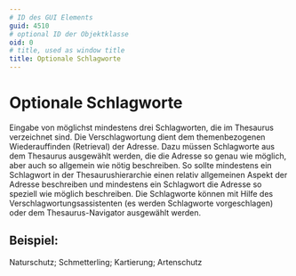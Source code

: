 ```yaml
---
# ID des GUI Elements
guid: 4510
# optional ID der Objektklasse
oid: 0
# title, used as window title
title: Optionale Schlagworte
---
```


# Optionale Schlagworte

Eingabe von möglichst mindestens drei Schlagworten, die im Thesaurus verzeichnet sind. Die Verschlagwortung dient dem themenbezogenen Wiederauffinden (Retrieval) der Adresse. Dazu müssen Schlagworte aus dem Thesaurus ausgewählt werden, die die Adresse so genau wie möglich, aber auch so allgemein wie nötig beschreiben. So sollte mindestens ein Schlagwort in der Thesaurushierarchie einen relativ allgemeinen Aspekt der Adresse beschreiben und mindestens ein Schlagwort die Adresse so speziell wie möglich beschreiben. Die Schlagworte können mit Hilfe des Verschlagwortungsassistenten (es werden Schlagworte vorgeschlagen) oder dem Thesaurus-Navigator ausgewählt werden.

## Beispiel:

Naturschutz; Schmetterling; Kartierung; Artenschutz

